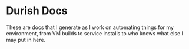 # Durish Docs

These are docs that I generate as I work on automating things for my environment, from VM builds to service installs to who knows what else I may put in here.